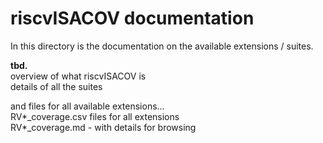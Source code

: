 # riscvISACOV documentation

In this directory is the documentation on the available extensions / suites.

**tbd.**  
overview of what riscvISACOV is  
details of all the suites

and files for all available extensions...  
RV*_coverage.csv files for all extensions   
RV*_coverage.md - with details for browsing  
